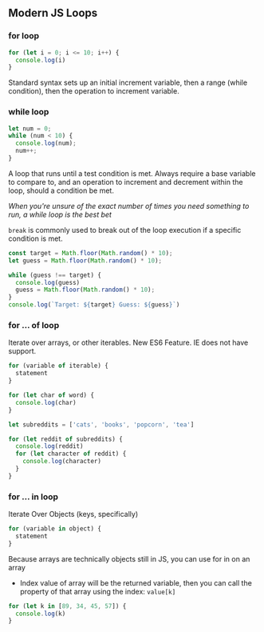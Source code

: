 ## Modern JS Loops

### for loop
```javascript
for (let i = 0; i <= 10; i++) {
  console.log(i)
}
```

Standard syntax sets up an initial increment variable, then a range (while condition), then the operation to increment variable.


### while loop
```javascript
let num = 0;
while (num < 10) {
  console.log(num);
  num++;
}
```

A loop that runs until a test condition is met. Always require a base variable to compare to, and an operation to increment and decrement within the loop, should a condition be met.

*When you're unsure of the exact number of times you need something to run, a while loop is the best bet*

`break` is commonly used to break out of the loop execution if a specific condition is met.

```javascript
const target = Math.floor(Math.random() * 10);
let guess = Math.floor(Math.random() * 10);

while (guess !== target) {
  console.log(guess)
  guess = Math.floor(Math.random() * 10);
}
console.log(`Target: ${target} Guess: ${guess}`)
```

### for ... of loop
Iterate over arrays, or other iterables.
New ES6 Feature. IE does not have support.

```javascript
for (variable of iterable) {
  statement
}

for (let char of word) {
  console.log(char)
}
```


```javascript
let subreddits = ['cats', 'books', 'popcorn', 'tea']

for (let reddit of subreddits) {
  console.log(reddit)
  for (let character of reddit) {
    console.log(character)
  }
}
```
### for ... in loop
Iterate Over Objects (keys, specifically)
```javascript
for (variable in object) {
  statement
}
```

Because arrays are technically objects still in JS, you can use for in on an array
* Index value of array will be the returned variable, then you can call the property of that array using the index: `value[k]`
```javascript
for (let k in [89, 34, 45, 57]) {
  console.log(k)
}
```